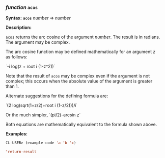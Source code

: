 ### <em>function</em> <strong>`acos`</strong>

**Syntax:** <strong>`acos`</strong> <em>number</em> => <em>number</em>

**Description:**

`acos` returns the arc cosine of the argument *number*. The result is in radians. The argument may be complex.

The arc cosine function may be defined mathematically for an argument *z* as follows:

\`-i log(z + root i (1-z^2))\`

Note that the result of `acos` may be complex even if the argument is not complex; this occurs when the absolute value of the argument is greater than 1.

Alternate suggestions for the defining formula are:

\`(2 log(sqrt(1+z/2)+root i (1-z/2)))/i\`

Or the much simpler, \`(pi/2)-arcsin z\`

Both equations are mathematically equivalent to the formula shown above.

**Examples:**

```lisp
CL-USER> (example-code 'a 'b 'c)

'return-result
```
